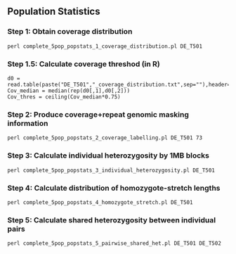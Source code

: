 ## Population Statistics

### Step 1: Obtain coverage distribution 
```
perl complete_5pop_popstats_1_coverage_distribution.pl DE_T501
```
### Step 1.5: Calculate coverage threshod (in R)
```
d0 = read.table(paste("DE_T501","_coverage_distribution.txt",sep=""),header=TRUE)
Cov_median = median(rep(d0[,1],d0[,2]))
Cov_thres = ceiling(Cov_median*0.75)
```
### Step 2: Produce coverage+repeat genomic masking information
```
perl complete_5pop_popstats_2_coverage_labelling.pl DE_T501 73
```
### Step 3: Calculate individual heterozygosity by 1MB blocks
```
perl complete_5pop_popstats_3_individual_heterozygosity.pl DE_T501
```
### Step 4: Calculate distribution of homozygote-stretch lengths
```
perl complete_5pop_popstats_4_homozygote_stretch.pl DE_T501
```
### Step 5: Calculate shared heterozygosity between individual pairs
```
perl complete_5pop_popstats_5_pairwise_shared_het.pl DE_T501 DE_T502
```
